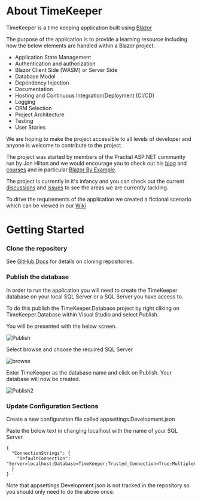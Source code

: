 # About TimeKeeper
TimeKeeper is a time keeping application built using [Blazor](https://dotnet.microsoft.com/apps/aspnet/web-apps/blazor)

The purpose of the application is to provide a learning resource including how the below elements are handled within a Blazor project.

* Application State Management
* Authentication and authorization
* Blazor Client Side (WASM) or Server Side
* Database Model
* Dependency Injection
* Documentation
* Hosting and Continuous Integration/Deployment (CI/CD)
* Logging
* ORM Selection
* Project Architecture
* Testing
* User Stories

We are hoping to make the project accessible to all levels of developer and anyone is welcome to contribute to the project.

The project was started by members of the Practial ASP.NET community run by Jon Hilton and we would encourage you to check out his [blog](https://jonhilton.net/) and [courses](https://practicaldotnet.io/) and in particular [Blazor By Example](https://practicaldotnet.io/c/BlazorByExample).

The project is currently in it's infancy and you can check out the current [discussions](https://github.com/BlazingSaddlesSolutions/TimeKeeper/discussions) and [issues](https://github.com/BlazingSaddlesSolutions/TimeKeeper/issues) to see the areas we are currently tackling.

To drive the requirements of the application we created a fictional scenario which can be viewed in our [Wiki](https://github.com/BlazingSaddlesSolutions/TimeKeeper/wiki/Project-Scenario)

# Getting Started

### Clone the repository

See [GitHub Docs](https://docs.github.com/en/github/creating-cloning-and-archiving-repositories/cloning-a-repository) for details on cloning repositories.

### Publish the database

In order to run the application you will need to create the TimeKeeper database on your local SQL Server or a SQL Server you have access to.

To do this publish the TimeKeeper.Database project by right cliking on TimeKeeper.Database within Visual Studio and select Publish.

You will be presented with the below screen.

![Publish](https://user-images.githubusercontent.com/52583820/118413586-016ae900-b698-11eb-99b3-25eb6178aaa2.png)

Select browse and choose the required SQL Server

![browse](https://user-images.githubusercontent.com/52583820/118413584-00d25280-b698-11eb-8e16-c5f0e4473797.png)

Enter TimeKeeper as the database name and click on Publish. Your database will now be created.

![Publish2](https://user-images.githubusercontent.com/52583820/118413582-00d25280-b698-11eb-84bd-071e114b39aa.png)

### Update Configuration Sections

Create a new configuration file called appsettings.Development.json

Paste the below text in changing localhost with the name of your SQL Server.

```
{
  "ConnectionStrings": {
    "DefaultConnection": "Server=localhost;Database=TimeKeeper;Trusted_Connection=True;MultipleActiveResultSets=true"
  }
}
```

Note that appsettings.Development.json is not tracked in the repository so you should only need to do the above once.



